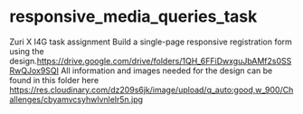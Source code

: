 # responsive_media_queries_task
Zuri X I4G task assignment 
Build a single-page responsive registration form using the design.https://drive.google.com/drive/folders/1QH_6FFiDwxguJbAMf2s0SSRwQJox9SQI
All information and images needed for the design can be found in this folder here https://res.cloudinary.com/dz209s6jk/image/upload/q_auto:good,w_900/Challenges/cbyamvcsyhwlvnlelr5n.jpg
